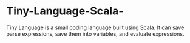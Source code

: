 # Tiny-Language-Scala-
Tiny Language is a small coding language built using Scala. It can save parse expressions, save them into variables, and evaluate expressions.
